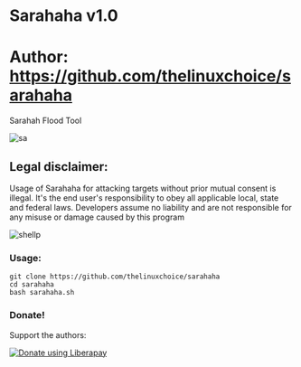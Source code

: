 # Sarahaha v1.0
# Author: https://github.com/thelinuxchoice/sarahaha

Sarahah Flood Tool

![sa](https://user-images.githubusercontent.com/34893261/44296176-639c2280-a28f-11e8-984a-01efe8420ce1.png)

## Legal disclaimer:

Usage of Sarahaha for attacking targets without prior mutual consent is illegal. It's the end user's responsibility to obey all applicable local, state and federal laws. Developers assume no liability and are not responsible for any misuse or damage caused by this program 

![shellp](https://user-images.githubusercontent.com/34893261/43082609-d6273f58-8e6a-11e8-97f3-df56e03ad83d.png)

### Usage:
```
git clone https://github.com/thelinuxchoice/sarahaha
cd sarahaha
bash sarahaha.sh
```

### Donate!
Support the authors:

<noscript><a href="https://liberapay.com/thelinuxchoice/donate"><img alt="Donate using Liberapay" src="https://liberapay.com/assets/widgets/donate.svg"></a></noscript>
